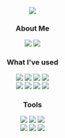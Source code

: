 <div align="center">
  <img src="https://capsule-render.vercel.app/api?type=blur&color=FFDDFF&height=300&section=header&text=Not%20Perfect,%20But%20Better%20Than%20Yesterday&fontSize=30&fontColor=FFFFFF">
  
  <h3>About Me</h3>
  <a href="mailto:parkde0207@gmail.com"><img src="https://img.shields.io/badge/Gmail-EA4335?style=for-the-badge&logo=Gmail&logoColor=white"></a>
  <a href="https://developerdaeun.tistory.com/"><img src="https://img.shields.io/badge/Tistory-000000?style=for-the-badge&logo=Tistory&logoColor=white"></a>
  
  <h3>What I've used</h3>
  <img src="https://img.shields.io/badge/Flutter-02569B?style=for-the-badge&logo=Flutter&logoColor=white">
  <img src="https://img.shields.io/badge/Dart-0175C2?style=for-the-badge&logo=Dart&logoColor=white">
  <img src="https://img.shields.io/badge/React Native-61DAFB?style=for-the-badge&logo=React&logoColor=white">
  <img src="https://img.shields.io/badge/JavaScript-F7DF1E?style=for-the-badge&logo=JavaScript&logoColor=white">
  </br>
  <img src="https://img.shields.io/badge/TypeScript-3178C6?style=for-the-badge&logo=TypeScript&logoColor=white">
  <img src="https://img.shields.io/badge/Nest.js-E0234E?style=for-the-badge&logo=NestJS&logoColor=white">
  <img src="https://img.shields.io/badge/Apache Kafka-231F20?style=for-the-badge&logo=Apache Kafka&logoColor=white">
  <img src="https://img.shields.io/badge/Redis-FF4438?style=for-the-badge&logo=Redis&logoColor=white">

  <h3>Tools</h3>
  <img src="https://img.shields.io/badge/Xcode-147EFB?style=for-the-badge&logo=Xcode&logoColor=white">
  <img src="https://img.shields.io/badge/Android Studio-3DDC84?style=for-the-badge&logo=AndroidStudio&logoColor=white">
  <img src="https://img.shields.io/badge/Webstorm-000000?style=for-the-badge&logo=Webstorm&logoColor=white">
  </br>
  <img src="https://img.shields.io/badge/Docker-2496ED?style=for-the-badge&logo=Docker&logoColor=white">
  <img src="https://img.shields.io/badge/Postman-FF6C37?style=for-the-badge&logo=Postman&logoColor=white">
  <img src="https://img.shields.io/badge/Figma-F24E1E?style=for-the-badge&logo=Figma&logoColor=white">

  </br>
</div>
